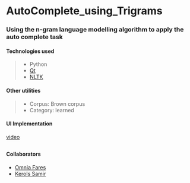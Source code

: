# AutoComplete_using_Trigrams

### Using the n-gram language modelling algorithm to apply the auto complete task

#### Technologies used
> - Python
> - [Qt](https://www.qt.io/)
> - [NLTK](https://www.nltk.org/)

#### Other utilities
> - Corpus: Brown corpus
> - Category: learned


#### UI Implementation
[video](https://user-images.githubusercontent.com/63652516/165855965-0fbce536-b0d5-417c-b27c-ce911932cbae.mp4)
##

#### Collaborators
- [Omnia Fares](https://github.com/OmniaFares)
- [Kerols Samir](https://github.com/kerols1234)




